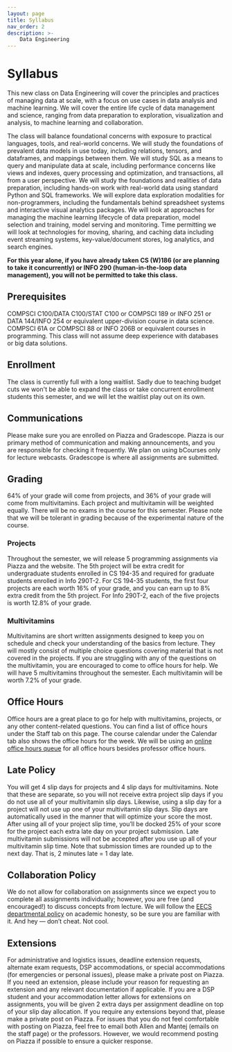 ```yaml
---
layout: page
title: Syllabus
nav_order: 2
description: >-
    Data Engineering
---
```


# Syllabus
This new class on Data Engineering will cover the principles and practices of managing data at scale, with a focus on use cases in data analysis and machine learning. We will cover the entire life cycle of data management and science, ranging from data preparation to exploration, visualization and analysis, to machine learning and collaboration.

The class will balance foundational concerns with exposure to practical languages, tools, and real-world concerns. We will study the foundations of prevalent data models in use today, including relations, tensors, and dataframes, and mappings between them. We will study SQL as a means to query and manipulate data at scale, including performance concerns like views and indexes, query processing and optimization, and transactions, all from a user perspective. We will study the foundations and realities of data preparation, including hands-on work with real-world data using standard Python and SQL frameworks. We will explore data exploration modalities for non-programmers, including the fundamentals behind spreadsheet systems and interactive visual analytics packages. We will look at approaches for managing the machine learning lifecycle of data preparation, model selection and training, model serving and monitoring. Time permitting we will look at technologies for moving, sharing, and caching data including event streaming systems, key-value/document stores, log analytics, and search engines.

**For this year alone, if you have already taken CS (W)186 (or are planning to take it concurrently) or INFO 290 (human-in-the-loop data management), you will not be permitted to take this class.**

## Prerequisites
COMPSCI C100/DATA C100/STAT C100 or COMPSCI 189 or INFO 251 or DATA 144/INFO 254 or equivalent upper-division course in data science. COMPSCI 61A or COMPSCI 88 or INFO 206B or equivalent courses in programming. This class will not assume deep experience with databases or big data solutions.

## Enrollment
The class is currently full with a long waitlist. Sadly due to teaching budget cuts we won't be able to expand the class or take concurrent enrollment students this semester, and we will let the waitlist play out on its own.

## Communications
Please make sure you are enrolled on Piazza and Gradescope. Piazza is our primary method of communication and making announcements, and you are responsible for checking it frequently. We plan on using bCourses only for lecture webcasts. Gradescope is where all assignments are submitted.

## Grading
64% of your grade will come from projects, and 36% of your grade will come from multivitamins. Each project and multivitamin will be weighted equally. There will be no exams in the course for this semester. Please note that we will be tolerant in grading because of the experimental nature of the course.

### Projects
Throughout the semester, we will release 5 programming assignments via Piazza and the website. The 5th project will be extra credit for undergraduate students enrolled in CS 194-35 and required for graduate students enrolled in Info 290T-2. For CS 194-35 students, the first four projects are each worth 16% of your grade, and you can earn up to 8% extra credit from the 5th project. For Info 290T-2, each of the five projects is worth 12.8% of your grade.

### Multivitamins
Multivitamins are short written assignments designed to keep you on schedule and check your understanding of the basics from lecture. They will mostly consist of multiple choice questions covering material that is not covered in the projects. If you are struggling with any of the questions on the multivitamin, you are encouraged to come to office hours for help. We will have 5 multivitamins throughout the semester. Each multivitamin will be worth 7.2% of your grade.

## Office Hours
Office hours are a great place to go for help with multivitamins, projects, or any other content-related questions. You can find a list of office hours under the Staff tab on this page. The course calendar under the Calendar tab also shows the office hours for the week. We will be using an [online office hours queue](https://oh.dataeng.not.cs61a.org/) for all office hours besides professor office hours.

## Late Policy
You will get 4 slip days for projects and 4 slip days for multivitamins. Note that these are separate, so you will not receive extra project slip days if you do not use all of your multivitamin slip days. Likewise, using a slip day for a project will not use up one of your multivitamin slip days. Slip days are automatically used in the manner that will optimize your score the most. After using all of your project slip time, you’ll be docked 25% of your score for the project each extra late day on your project submission. Late multivitamin submissions will not be accepted after you use up all of your multivitamin slip time. Note that submission times are rounded up to the next day. That is, 2 minutes late = 1 day late.

## Collaboration Policy
We do not allow for collaboration on assignments since we expect you to complete all assignments individually; however, you are free (and encouraged!) to discuss concepts from lecture. We will follow the [EECS departmental policy](https://eecs.berkeley.edu/resources/students/academic-dishonesty) on academic honesty, so be sure you are familiar with it. And hey — don’t cheat. Not cool.

## Extensions
For administrative and logistics issues, deadline extension requests, alternate exam requests, DSP accommodations, or special accommodations (for emergencies or personal issues), please make a private post on Piazza. If you need an extension, please include your reason for requesting an extension and any relevant documentation if applicable. If you are a DSP student and your accommodation letter allows for extensions on assignments, you will be given 2 extra days per assignment deadline on top of your slip day allocation. If you require any extensions beyond that, please make a private post on Piazza. For issues that you do not feel comfortable with posting on Piazza, feel free to email both Allen and Mantej (emails on the staff page) or the professors. However, we would recommend posting on Piazza if possible to ensure a quicker response.
